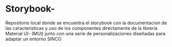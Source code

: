 # Storybook-
Repositorio local donde se encuentra el storybook con la documentacion de las caracteristicas y uso de los componentes directamente de la libreria Material UI- (MUI) junto con una serie de personalizaciones diseñadas para adaptar un entorno SINCO
